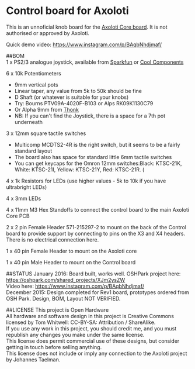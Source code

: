 # Control board for Axoloti 

This is an unnoficial knob board for the [Axoloti Core board](http://www.axoloti.com/).  It is not authorised or approved by Axoloti. 

Quick demo video: https://www.instagram.com/p/BAqbNhdjmaf/  

##BOM  
1 x PS2/3 analogue joystick, available from [Sparkfun](https://www.sparkfun.com/products/9032) or [Cool Components](https://www.coolcomponents.co.uk/thumb-joystick.html)  

6 x 10k Potentiometers
- 9mm vertical pots 
- Linear taper, any value from 5k to 50k should be fine
- D Shaft (or whatever is suitable for your knobs)
- Try: Bourns PTV09A-4020F-B103 or Alps RK09K1130C79
- Or Alpha 9mm from [Thonk](https://www.thonk.co.uk/shop/alpha-9mm-pots/) 
- NB: If you can't find the Joystick, there is a space for a 7th pot underneath

3 x 12mm square tactile switches
- Multicomp MCDTS2-4R is the right switch, but it seems to be a fairly standard layout 
- The board also has space for standard little 6mm tactile switches
- You can get keycaps for the Omron 12mm switches:Black: KTSC-21K, White: KTSC-21I, Yellow: KTSC-21Y, Red: KTSC-21R. (

4 x 1k Resistors for LEDs (use higher values - 5k to 10k if you have ultrabright LEDs) 

4 x 3mm LEDs

4 x 11mm M3 Hex Standoffs to connect the control board to the main Axoloti Core PCB

2 x 2 pin Female Header 571-215297-2 to mount on the back of the Control board to provide support by connecting to pins on the X3 and X4 headers. There is no electrical connection here. 

1 x 40 pin Female Header to mount on the Axoloti core 

1 x 40 pin Male Header to mount on the Control board

##STATUS 
January 2016: Board built, works well. OSHPark project here: https://oshpark.com/shared_projects/XJm2ysZW  
Video here: https://www.instagram.com/p/BAqbNhdjmaf/   
December 2015: Design completed for Rev1 board, prototypes ordered from OSH Park. Design, BOM, Layout NOT VERIFIED. 

##LICENSE 
This project is Open Hardware  
All hardware and software design in this project is Creative Commons licensed by Tom Whitwell: CC-BY-SA: Attribution / ShareAlike.  
If you use any work in this project, you should credit me, and you must republish any changes you make under the same license.  
This license does permit commercial use of these designs, but consider getting in touch before selling anything.  
This license does not include or imply any connection to the Axoloti project by Johannes Taelman.   
